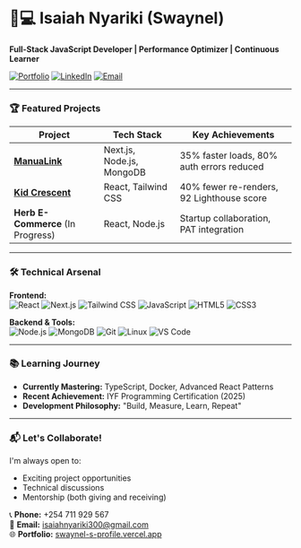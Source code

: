# 👨💻 Isaiah Nyariki (Swaynel) 

**Full-Stack JavaScript Developer | Performance Optimizer | Continuous Learner**

[![Portfolio](https://img.shields.io/badge/🚀_Portfolio-000?style=for-the-badge)](https://swaynel-s-profile.vercel.app)
[![LinkedIn](https://img.shields.io/badge/📩_Connect-0077B5?style=for-the-badge&logo=linkedin)](https://www.linkedin.com/in/isaiah-nyariki-593392365?utm_source=share&utm_campaign=share_via&utm_content=profile&utm_medium=android_app)
[![Email](https://img.shields.io/badge/📧_Email-D14836?style=for-the-badge&logo=gmail)](mailto:isaiahnyariki300@gmail.com)

---

### 🏆 Featured Projects

| Project | Tech Stack | Key Achievements |
|---------|------------|------------------|
| **[ManuaLink](https://kazisha-connect.vercel.app)** | Next.js, Node.js, MongoDB | 35% faster loads, 80% auth errors reduced |
| **[Kid Crescent](https://kidcrescent.vercel.app)** | React, Tailwind CSS | 40% fewer re-renders, 92 Lighthouse score |
| **Herb E-Commerce** (In Progress) | React, Node.js | Startup collaboration, PAT integration |

---

### 🛠️ Technical Arsenal

**Frontend:**  
![React](https://img.shields.io/badge/-React-61DAFB?logo=react&logoColor=white)
![Next.js](https://img.shields.io/badge/-Next.js-000000?logo=next.js)
![Tailwind CSS](https://img.shields.io/badge/-Tailwind_CSS-38B2AC?logo=tailwind-css)
![JavaScript](https://img.shields.io/badge/-JavaScript-F7DF1E?logo=javascript)
![HTML5](https://img.shields.io/badge/-HTML5-E34F26?logo=html5)
![CSS3](https://img.shields.io/badge/-CSS3-1572B6?logo=css3)

**Backend & Tools:**  
![Node.js](https://img.shields.io/badge/-Node.js-339933?logo=node.js)
![MongoDB](https://img.shields.io/badge/-MongoDB-47A248?logo=mongodb)
![Git](https://img.shields.io/badge/-Git-F05032?logo=git)
![Linux](https://img.shields.io/badge/-Linux-FCC624?logo=linux)
![VS Code](https://img.shields.io/badge/-VS_Code-007ACC?logo=visual-studio-code)

---


### 📚 Learning Journey

- **Currently Mastering:** TypeScript, Docker, Advanced React Patterns
- **Recent Achievement:** IYF Programming Certification (2025)
- **Development Philosophy:** "Build, Measure, Learn, Repeat"

---

### 📬 Let's Collaborate!

I'm always open to:
- Exciting project opportunities
- Technical discussions
- Mentorship (both giving and receiving)

📞 **Phone:** +254 711 929 567  
📧 **Email:** [isaiahnyariki300@gmail.com](mailto:isaiahnyariki300@gmail.com)  
🌐 **Portfolio:** [swaynel-s-profile.vercel.app](https://swaynel-s-profile.vercel.app)